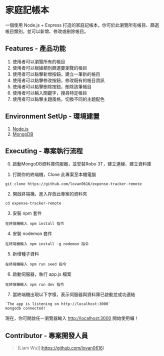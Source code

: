 # 家庭記帳本

一個使用 Node.js + Express 打造的家庭記帳本，你可於此瀏覽所有帳目、篩選帳目類別，並可以新增、修改或刪除帳目。

## Features - 產品功能

1. 使用者可以瀏覽所有的帳目
2. 使用者可以根據類別篩選要瀏覽的帳目
3. 使用者可以點擊新增按鈕，建立一筆新的帳目
4. 使用者可以點擊修改按鈕，修改既有的帳目資訊
5. 使用者可以點擊刪除按鈕，刪除該筆帳目
6. 使用者可以輸入關鍵字，搜尋特定帳目
7. 使用者可以點擊主題風格，切換不同的主題配色

## Environment SetUp - 環境建置

1. [Node.js](https://nodejs.org/en/)
2. [MongoDB](https://www.mongodb.com/download-center/community)

## Executing - 專案執行流程

0. 啟動MongoDB資料庫伺服器，並安裝Robo 3T，建立連線、建立資料庫

1. 打開你的終端機，Clone 此專案至本機電腦

```
git clone https://github.com/lovan0616/expense-tracker-remote
```

2. 開啟終端機，進入存放此專案的資料夾

```
cd expense-tracker-remote
```

3. 安裝 npm 套件

```
在終端機輸入 npm install 指令
```

4. 安裝 nodemon 套件

```
在終端機輸入 npm install -g nodemon 指令
```

5. 新增種子資料

```
在終端機輸入 npm run seed 指令
```


6. 啟動伺服器，執行 app.js 檔案

```
在終端機輸入 npm run dev 指令
```

7. 當終端機出現以下字樣，表示伺服器與資料庫已啟動並成功連結

```
`The app is listening on http://localhost:3000`
mongodb connected!
```

現在，你可開啟任一瀏覽器輸入 [http://localhost:3000](http://localhost:3000) 開始使用囉！


## Contributor - 專案開發人員

> [Liam Wu]](https://github.com/lovan0616)
